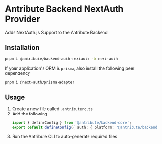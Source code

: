 # Antribute Backend NextAuth Provider

Adds NextAuth.js Support to the Antribute Backend

## Installation

```bash
pnpm i @antribute/backend-auth-nextauth -D next-auth
```

If your application's ORM is `prisma`, also install the following peer dependency

```bash
pnpm i @next-auth/prisma-adapter
```

## Usage

1. Create a new file called `.antributerc.ts`
1. Add the following
   ```typescript
   import { defineConfig } from '@antribute/backend-core';
   export default defineConfig({ auth: { platform: '@antribute/backend-auth-nextauth' } });
   ```
1. Run the Antribute CLI to auto-generate required files
